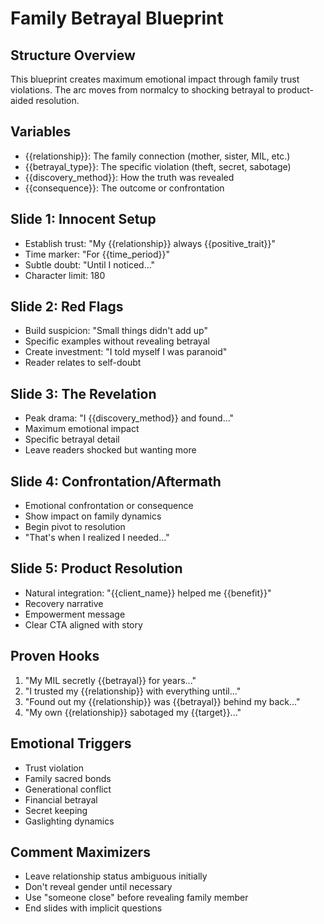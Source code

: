 # Family Betrayal Blueprint

## Structure Overview
This blueprint creates maximum emotional impact through family trust violations. The arc moves from normalcy to shocking betrayal to product-aided resolution.

## Variables
- {{relationship}}: The family connection (mother, sister, MIL, etc.)
- {{betrayal_type}}: The specific violation (theft, secret, sabotage)
- {{discovery_method}}: How the truth was revealed
- {{consequence}}: The outcome or confrontation

## Slide 1: Innocent Setup
- Establish trust: "My {{relationship}} always {{positive_trait}}"
- Time marker: "For {{time_period}}"
- Subtle doubt: "Until I noticed..."
- Character limit: 180

## Slide 2: Red Flags
- Build suspicion: "Small things didn't add up"
- Specific examples without revealing betrayal
- Create investment: "I told myself I was paranoid"
- Reader relates to self-doubt

## Slide 3: The Revelation
- Peak drama: "I {{discovery_method}} and found..."
- Maximum emotional impact
- Specific betrayal detail
- Leave readers shocked but wanting more

## Slide 4: Confrontation/Aftermath
- Emotional confrontation or consequence
- Show impact on family dynamics
- Begin pivot to resolution
- "That's when I realized I needed..."

## Slide 5: Product Resolution
- Natural integration: "{{client_name}} helped me {{benefit}}"
- Recovery narrative
- Empowerment message
- Clear CTA aligned with story

## Proven Hooks
1. "My MIL secretly {{betrayal}} for years..."
2. "I trusted my {{relationship}} with everything until..."
3. "Found out my {{relationship}} was {{betrayal}} behind my back..."
4. "My own {{relationship}} sabotaged my {{target}}..."

## Emotional Triggers
- Trust violation
- Family sacred bonds
- Generational conflict
- Financial betrayal
- Secret keeping
- Gaslighting dynamics

## Comment Maximizers
- Leave relationship status ambiguous initially
- Don't reveal gender until necessary
- Use "someone close" before revealing family member
- End slides with implicit questions